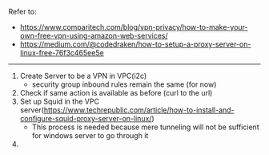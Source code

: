 Refer to:    
- https://www.comparitech.com/blog/vpn-privacy/how-to-make-your-own-free-vpn-using-amazon-web-services/
- https://medium.com/@codedraken/how-to-setup-a-proxy-server-on-linux-free-76f3c465ee5e

---

1. Create Server to be a VPN in VPC(i2c)
    - security group inbound rules remain the same (for now)
2. Check if same action is available as before (curl to the url)
3. Set up Squid in the VPC server(https://www.techrepublic.com/article/how-to-install-and-configure-squid-proxy-server-on-linux/)
    - This process is needed because mere tunneling will not be sufficient for windows server to go through it
4. 